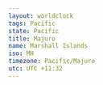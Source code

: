 ```yaml
---
layout: worldclock
tags: Pacific
state: Pacific
title: Majuro
name: Marshall Islands
iso: MH
timezone: Pacific/Majuro
utc: UTC +11:32
---
```


